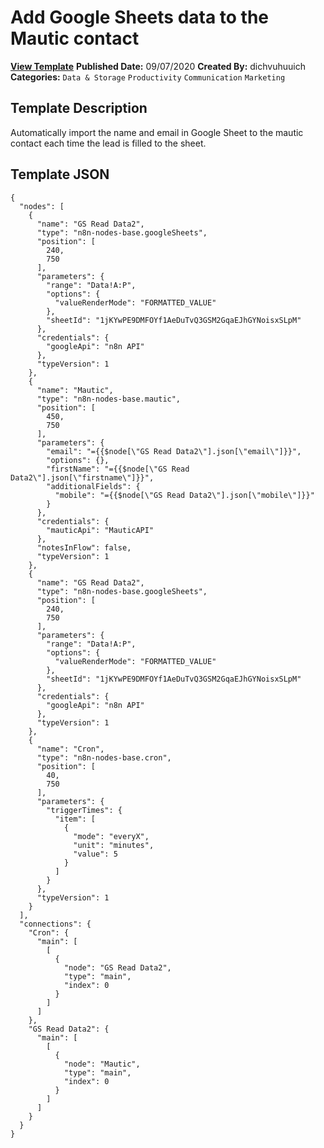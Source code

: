 # Add Google Sheets data to the Mautic contact

**[View Template](https://n8n.io/workflows/636-/)**  **Published Date:** 09/07/2020  **Created By:** dichvuhuuich  **Categories:** `Data & Storage` `Productivity` `Communication` `Marketing`  

## Template Description

Automatically import the name and email in Google Sheet to the mautic contact each time the lead is filled to the sheet.

## Template JSON

```
{
  "nodes": [
    {
      "name": "GS Read Data2",
      "type": "n8n-nodes-base.googleSheets",
      "position": [
        240,
        750
      ],
      "parameters": {
        "range": "Data!A:P",
        "options": {
          "valueRenderMode": "FORMATTED_VALUE"
        },
        "sheetId": "1jKYwPE9DMFOYf1AeDuTvQ3GSM2GqaEJhGYNoisxSLpM"
      },
      "credentials": {
        "googleApi": "n8n API"
      },
      "typeVersion": 1
    },
    {
      "name": "Mautic",
      "type": "n8n-nodes-base.mautic",
      "position": [
        450,
        750
      ],
      "parameters": {
        "email": "={{$node[\"GS Read Data2\"].json[\"email\"]}}",
        "options": {},
        "firstName": "={{$node[\"GS Read Data2\"].json[\"firstname\"]}}",
        "additionalFields": {
          "mobile": "={{$node[\"GS Read Data2\"].json[\"mobile\"]}}"
        }
      },
      "credentials": {
        "mauticApi": "MauticAPI"
      },
      "notesInFlow": false,
      "typeVersion": 1
    },
    {
      "name": "GS Read Data2",
      "type": "n8n-nodes-base.googleSheets",
      "position": [
        240,
        750
      ],
      "parameters": {
        "range": "Data!A:P",
        "options": {
          "valueRenderMode": "FORMATTED_VALUE"
        },
        "sheetId": "1jKYwPE9DMFOYf1AeDuTvQ3GSM2GqaEJhGYNoisxSLpM"
      },
      "credentials": {
        "googleApi": "n8n API"
      },
      "typeVersion": 1
    },
    {
      "name": "Cron",
      "type": "n8n-nodes-base.cron",
      "position": [
        40,
        750
      ],
      "parameters": {
        "triggerTimes": {
          "item": [
            {
              "mode": "everyX",
              "unit": "minutes",
              "value": 5
            }
          ]
        }
      },
      "typeVersion": 1
    }
  ],
  "connections": {
    "Cron": {
      "main": [
        [
          {
            "node": "GS Read Data2",
            "type": "main",
            "index": 0
          }
        ]
      ]
    },
    "GS Read Data2": {
      "main": [
        [
          {
            "node": "Mautic",
            "type": "main",
            "index": 0
          }
        ]
      ]
    }
  }
}
```
